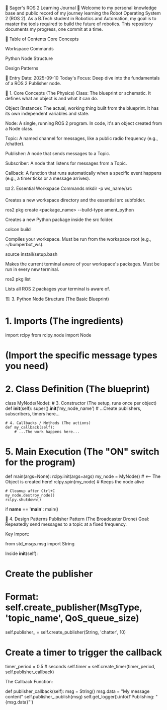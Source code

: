🤖 Sager's ROS 2 Learning Journal 🚀
Welcome to my personal knowledge base and public record of my journey learning the Robot Operating System 2 (ROS 2). As a B.Tech student in Robotics and Automation, my goal is to master the tools required to build the future of robotics. This repository documents my progress, one commit at a time.

📜 Table of Contents
Core Concepts

Workspace Commands

Python Node Structure

Design Patterns

📝 Entry Date: 2025-09-10
Today's Focus: Deep dive into the fundamentals of a ROS 2 Publisher node.

🧠 1. Core Concepts (The Physics)
Class: The blueprint or schematic. It defines what an object is and what it can do.

Object (Instance): The actual, working thing built from the blueprint. It has its own independent variables and state.

Node: A single, running ROS 2 program. In code, it's an object created from a Node class.

Topic: A named channel for messages, like a public radio frequency (e.g., /chatter).

Publisher: A node that sends messages to a Topic.

Subscriber: A node that listens for messages from a Topic.

Callback: A function that runs automatically when a specific event happens (e.g., a timer ticks or a message arrives).

⌨️ 2. Essential Workspace Commands
mkdir -p ws_name/src

Creates a new workspace directory and the essential src subfolder.

ros2 pkg create <package_name> --build-type ament_python

Creates a new Python package inside the src folder.

colcon build

Compiles your workspace. Must be run from the workspace root (e.g., ~/bumperbot_ws).

source install/setup.bash

Makes the current terminal aware of your workspace's packages. Must be run in every new terminal.

ros2 pkg list

Lists all ROS 2 packages your terminal is aware of.

🏗️ 3. Python Node Structure (The Basic Blueprint)
# 1. Imports (The ingredients)
import rclpy
from rclpy.node import Node
# (Import the specific message types you need)

# 2. Class Definition (The blueprint)
class MyNode(Node):
    # 3. Constructor (The setup, runs once per object)
    def __init__(self):
        super().__init__('my_node_name')
        # ...Create publishers, subscribers, timers here...

    # 4. Callbacks / Methods (The actions)
    def my_callback(self):
        # ...The work happens here...

# 5. Main Execution (The "ON" switch for the program)
def main(args=None):
    rclpy.init(args=args)
    my_node = MyNode() # <-- The Object is created here!
    rclpy.spin(my_node) # Keeps the node alive
    
    # Cleanup after Ctrl+C
    my_node.destroy_node()
    rclpy.shutdown()

if __name__ == '__main__':
    main()

📡 4. Design Patterns
Publisher Pattern (The Broadcaster Drone)
Goal: Repeatedly send messages to a topic at a fixed frequency.

Key Import:

from std_msgs.msg import String

Inside __init__(self):

# Create the publisher
# Format: self.create_publisher(MsgType, 'topic_name', QoS_queue_size)
self.publisher_ = self.create_publisher(String, 'chatter', 10)

# Create a timer to trigger the callback
timer_period = 0.5 # seconds
self.timer = self.create_timer(timer_period, self.publisher_callback)

The Callback Function:

def publisher_callback(self):
    msg = String()
    msg.data = "My message content"
    self.publisher_.publish(msg)
    self.get_logger().info(f'Publishing: "{msg.data}"')

